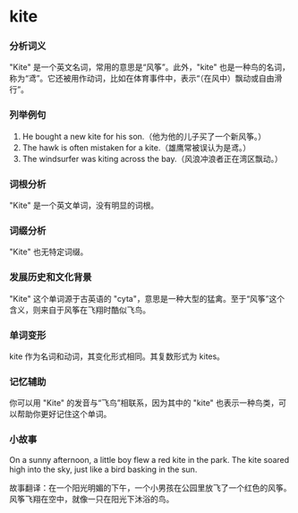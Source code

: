 # kite

### 分析词义

  

"Kite" 是一个英文名词，常用的意思是“风筝”。此外，"kite" 也是一种鸟的名词，称为“鸢”。它还被用作动词，比如在体育事件中，表示“（在风中）飘动或自由滑行”。

  

### 列举例句

  

1.  He bought a new kite for his son.（他为他的儿子买了一个新风筝。）
2.  The hawk is often mistaken for a kite.（雄鹰常被误认为是鸢。）
3.  The windsurfer was kiting across the bay.（风浪冲浪者正在湾区飘动。）

  

### 词根分析

  

"Kite" 是一个英文单词，没有明显的词根。

  

### 词缀分析

  

"Kite" 也无特定词缀。

  

### 发展历史和文化背景

  

"Kite" 这个单词源于古英语的 "cyta"，意思是一种大型的猛禽。至于“风筝”这个含义，则来自于风筝在飞翔时酷似飞鸟。

  

### 单词变形

  

kite 作为名词和动词，其变化形式相同。其复数形式为 kites。

  

### 记忆辅助

  

你可以用 "Kite" 的发音与“飞鸟”相联系，因为其中的 "kite" 也表示一种鸟类，可以帮助你更好记住这个单词。

  

### 小故事

  

On a sunny afternoon, a little boy flew a red kite in the park. The kite soared high into the sky, just like a bird basking in the sun.

  

故事翻译：在一个阳光明媚的下午，一个小男孩在公园里放飞了一个红色的风筝。风筝飞翔在空中，就像一只在阳光下沐浴的鸟。
